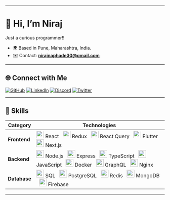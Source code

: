 ***
# 👋 Hi, I’m Niraj

Just a curious programmer!!
* 🌍  Based in Pune, Maharashtra, India.
* ✉️  Contact: **nirajnaphade30@gmail.com**
---

## 🌐 Connect with Me

[![GitHub](https://img.shields.io/badge/GitHub-100000?style=for-the-badge&logo=github&logoColor=white)](https://github.com/NeerajsGithub)
[![LinkedIn](https://img.shields.io/badge/LinkedIn-0077B5?style=for-the-badge&logo=linkedin&logoColor=white)](https://www.linkedin.com/in/NirajNaphade)
[![Discord](https://img.shields.io/badge/Discord-5865F2?style=for-the-badge&logo=discord&logoColor=white)](https://discord.com/users/ultron890)
[![Twitter](https://img.shields.io/badge/Twitter-000000?style=for-the-badge&logo=x&logoColor=white)](https://www.x.com/NeerajNaphade)

---

## 🚀 Skills

| Category | Technologies |
|----------|--------------|
| **Frontend** | <img src="https://raw.githubusercontent.com/danielcranney/readme-generator/main/public/icons/skills/react-colored.svg" width="24"/> React &nbsp; <img src="https://raw.githubusercontent.com/danielcranney/readme-generator/main/public/icons/skills/redux-colored.svg" width="24"/> Redux &nbsp; <img src="https://cdn.simpleicons.org/reactquery/FF4154" width="24"/> React Query &nbsp; <img src="https://raw.githubusercontent.com/danielcranney/readme-generator/main/public/icons/skills/flutter-colored.svg" width="24"/> Flutter &nbsp; <img src="https://raw.githubusercontent.com/danielcranney/readme-generator/main/public/icons/skills/nextjs-colored.svg" width="24"/> Next.js |
| **Backend** | <img src="https://raw.githubusercontent.com/danielcranney/readme-generator/main/public/icons/skills/nodejs-colored.svg" width="24"/> Node.js &nbsp; <img src="https://raw.githubusercontent.com/danielcranney/readme-generator/main/public/icons/skills/express-colored.svg" width="24"/> Express &nbsp; <img src="https://cdn.simpleicons.org/typescript/3178C6" width="24"/> TypeScript &nbsp; <img src="https://cdn.simpleicons.org/javascript/F7DF1E" width="24"/> JavaScript &nbsp; <img src="https://raw.githubusercontent.com/danielcranney/readme-generator/main/public/icons/skills/docker-colored.svg" width="24"/> Docker &nbsp; <img src="https://cdn.simpleicons.org/graphql/E10098" width="24"/> GraphQL &nbsp; <img src="https://cdn.simpleicons.org/nginx/009639" width="24"/> Nginx |
| **Database** | <img src="https://cdn.simpleicons.org/mysql/4479A1" width="24"/> SQL &nbsp; <img src="https://cdn.simpleicons.org/postgresql/4169E1" width="24"/> PostgreSQL &nbsp; <img src="https://cdn.simpleicons.org/redis/DC382D" width="24"/> Redis &nbsp; <img src="https://raw.githubusercontent.com/danielcranney/readme-generator/main/public/icons/skills/mongodb-colored.svg" width="24"/> MongoDB &nbsp; <img src="https://cdn.simpleicons.org/firebase/FFCA28" width="24"/> Firebase |

---
